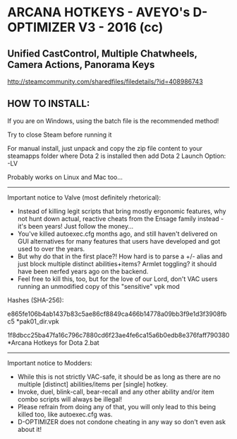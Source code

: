 # ARCANA HOTKEYS - AVEYO's D-OPTIMIZER V3 - 2016 (cc)
Unified CastControl, Multiple Chatwheels, Camera Actions, Panorama Keys
---------------------------------------------------------------------------------------------------------

http://steamcommunity.com/sharedfiles/filedetails/?id=408986743

HOW TO INSTALL:
---------------------------------------------------------------------------------------------------------

If you are on Windows, using the batch file is the recommended method!

Try to close Steam before running it



For manual install, just unpack and copy the zip file content to your steamapps folder where Dota 2 is installed
then add Dota 2 Launch Option: -LV

Probably works on Linux and Mac too...

---------------------------------------------------------------------------------------------------------

Important notice to Valve (most definitely rhetorical):
  - Instead of killing legit scripts that bring mostly ergonomic features, why not hunt down actual, reactive cheats from the Ensage family instead - it's been years! Just follow the money...
  - You've killed autoexec.cfg months ago, and still haven't delivered on GUI alternatives for many features that users have developed and got used to over the years.
  - But why do that in the first place?! How hard is to parse a +/- alias and just block multiple distinct abilities+items? Armlet toggling? it should have been nerfed years ago on the backend.
  - Feel free to kill this, too, but for the love of our Lord, don't VAC users running an unmodified copy of this "sensitive" vpk mod

Hashes (SHA-256):

e865fe106b4ab1437b83c5ae86cf8849ca466b14778a09bb3f9e1d3f3908fbc5 *pak01_dir.vpk

1f8dbcc25ba47fa16c796c7880cd6f23ae4fe6ca15a6b0edb8e376faff790380 *Arcana Hotkeys for Dota 2.bat

---------------------------------------------------------------------------------------------------------

Important notice to Modders:
  - While this is not strictly VAC-safe, it should be as long as there are no multiple [distinct] abilities/items per [single] hotkey.
  - Invoke, duel, blink-call, bear-recall and any other ability and/or item combo scripts will always be illegal!
  - Please refrain from doing any of that, you will only lead to this being killed too, like autoexec.cfg was.
  - D-OPTIMIZER does not condone cheating in any way so don't even ask about it!

